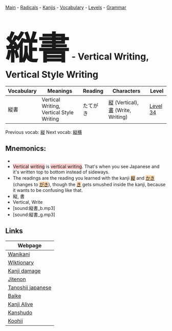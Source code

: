 <style> bigfont {font-size: 100px}</style>
[Main](../README.md) -
[Radicals](../radicals.md) -
[Kanjis](../kanjis.md) -
[Vocabulary](../vocabulary.md) -
[Levels](../levels.md) -
[Grammar](../grammar.md)
# <bigfont> 縦書</bigfont> - Vertical Writing, Vertical Style Writing 

| Vocabulary | Meanings | Reading | Characters | Level |
| --- | --- | --- | --- | --- |
| 縦書 | Vertical Writing, Vertical Style Writing | たてがき |  [縦](../kanjis/縦.md) (Vertical), [書](../kanjis/書.md) (Write, Writing) | [Level 34](../levels/wk_level34.md) |

Previous vocab: [縦](縦.md) Next vocab: [縦横](縦横.md) 

## Mnemonics:

* 
* <span style="background-color:#ffcccb"> Vertical</span> <span style="background-color:#ffcccb"> writing</span> is <span style="background-color:#ffcccb"> vertical writing</span>. That's when you see Japanese and it's written top to bottom instead of sideways.
* The readings are the reading you learned with the kanji <span style="background-color:#fed8b1"> [縦](https://jisho.org/search/縦)</span> and <span style="background-color:#fed8b1"> [かき](https://jisho.org/search/かき)</span> (changes to <span style="background-color:#fed8b1"> [がき](https://jisho.org/search/がき)</span>), though the <span style="background-color:#fed8b1"> [き](https://jisho.org/search/き)</span> gets smushed inside the kanji, because it wants to be confusing like that.
* 縦, 書
* Vertical, Write
* [sound:縦書_b.mp3]
* [sound:縦書_g.mp3]


## Links 

| Webpage |
| --- |
| [Wanikani          ](https://www.wanikani.com/kanji/縦書) |
| [Wiktionary        ](https://en.wiktionary.org/wiki/縦書) |
| [Kanji damage      ](http://www.kanjidamage.com/kanji/search?utf8=✓&q=縦書) |
| [Jitenon           ](https://jitenon.com/kanji/縦書) |
| [Tanoshii japanese ](https://www.tanoshiijapanese.com/dictionary/kanji.cfm?k=縦書) |
| [Baike             ](https://baike.baidu.com/item/縦書) |
| [Kanji Alive       ](https://app.kanjialive.com/縦書) |
| [Kanshudo          ](https://www.kanshudo.com/searchmn?q=縦書) |
| [Koohii            ](https://kanji.koohii.com/study/kanji/縦書) |
